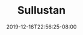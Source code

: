 ---
title: "Sullustan"
date: 2019-12-16T22:56:25-08:00
draft: false
layout: race

stats:
  awareness:
    min: 1D+0
    max: 3D+1
  coordination:
    min: 2D+0
    max: 4D+1
  knowledge:
    min: 1D+0
    max: 3D+2
  physique:
    min: 1D+0
    max: 2D+2
  presence:
    min: 1D+0
    max: 3D+2
  reflexes:
    min: 1D+0
    max: 3D+0

special:
---